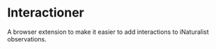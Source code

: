 # Interactioner

A browser extension to make it easier to add interactions to iNaturalist observations.
